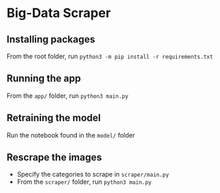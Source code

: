 # Big-Data Scraper

## Installing packages
From the root folder, run `python3 -m pip install -r requirements.txt`

## Running the app
From the `app/` folder, run `python3 main.py`

## Retraining the model
Run the notebook found in the `model/` folder

## Rescrape the images
- Specify the categories to scrape in `scraper/main.py`
- From the `scraper/` folder, run `python3 main.py` 